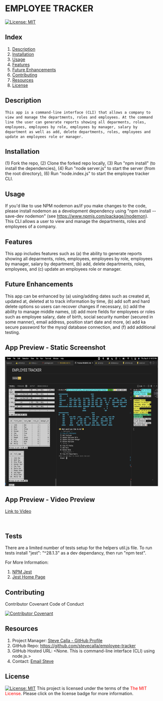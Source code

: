 # EMPLOYEE TRACKER 
[![License:  MIT](https://img.shields.io/badge/License-MIT-yellow.svg)](https://opensource.org/licenses/MIT)

## Index

1. [Description](#description)
2. [Installation](#installation)
3. [Usage](#usage)
4. [Features](#features)
5. [Future Enhancements](#future-enhancements)
6. [Contributing](#contributing)
7. [Resources](#resources)
8. [License](#license)

## Description

```
This app is a command-line interface (CLI) that allows a company to view and manage the departments, roles and employees. At the command line the user can generate reports showing all deparments, roles, employees, employees by role, employees by manager, salary by department as well as add, delete departments, roles, employees and update an employees role or manager. 
```

## Installation

(1) Fork the repo, (2) Clone the forked repo locally, (3) Run "npm install" (to install the dependencies), (4) Run "node server.js" to start the server (from the root directory), (6) Run "node.index.js" to start the employee tracker CLI.

## Usage

If you'd like to use NPM nodemon as/if you make changes to the code, please install nodemon as a development dependency using "npm install --save-dev nodemon" (see https://www.npmjs.com/package//nodemon). This CLI allows a user to view and manage the departments, roles and employees of a company.

## Features

This app includes features such as (a) the ability to generate reports showing all deparments, roles, employees, employees by role, employees by manager, salary by department, (b) add, delete departments, roles, employees, and (c) update an employees role or manager.
<!-- 
1. TBD
2. TBD
3. TBD
-->
## Future Enhancements

This app can be enhanced by (a) using/adding dates such as created at, updated at, deleted at to track information by time, (b) add soft and hard delete options so users can recover changes if necessary, (c) add the ability to manage middle names, (d) add more fields for employees or roles such as employee salary, date of birth, social security number (secured in some manner), email address, position start date and more, (e) add ka secure password for the mysql database connection, and (f) add additional testing.
<!-- 
1. TBD
2. TBD
3. TBD
-->

## App Preview - Static Screenshot

<img alt="" src="./dist/images/static-image.png" width="100%" height="425"/>

## App Preview - Video Preview
[Link to Video](https://www.youtube.com/watch?v=_hr9SKZC5Rc&feature=youtu.be)

<img alt="" src="./dist/images/app-video.gif"/>

## Tests

There are a limited number of tests setup for the helpers util.js file. To run tests install "jest": "^28.1.3" as a dev dependancy, then run "npm test".

For More Information:
1. [NPM Jest](https://www.npmjs.com/package/jest)
2. [Jest Home Page](https://jestjs.io/)

## Contributing

Contributor Covenant Code of Conduct

[![Contributor Covenant](https://img.shields.io/badge/Contributor%20Covenant-2.1-4baaaa.svg)](https://www.contributor-covenant.org/version/2/1/code_of_conduct/code_of_conduct.md)

<!-- DELETE THIS SECTION FOR THE FINAL README. For more information on example contribution guidelines please see the links below.

1. Contributor Convent: [Information](https://www.contributor-covenant.org/)
2. Contributor Covenant Code of Conduct: [Markdown File](hhttps://www.contributor-covenant.org/version/2/1/code_of_conduct/code_of_conduct.md)
-->

## Resources

1. Project Manager: [Steve Calla - GitHub Profile](https://github.com/stevecalla)
2. GitHub Repo: <https://github.com/stevecalla/employee-tracker>
3. GitHub Hosted URL: <None. This is command-line interface (CLI) using node.js.>
4. Contact: [Email Steve](mailto:callasteven@gmail.com)

## License 

[![License:  MIT](https://img.shields.io/badge/License-MIT-yellow.svg)](https://opensource.org/licenses/MIT)
This project is licensed under the terms of the <span style="color:red">The MIT License</span>. Please click on the license badge for more information.

<!-- DELETE THIS SECTION FOR THE FINAL README. Per Github, you are under no obligation to choose a license. However, without a license, the default copyright laws apply, meaning that you retain all rights to your source code and no one may reproduce, distribute, or create derivative works from your work. If you're creating an open source project, we strongly encourage you to include an open source license. The Open Source Guide provides additional guidance on choosing the correct license for your project. SEE THE FOLLOWING LINKS FOR MORE INFORMATION:

1. GitHub: [Licensing a repository](https://docs.github.com/en/repositories/managing-your-repositorys-settings-and-features/customizing-your-repository/licensing-a-repository)
2. Open Source Guide: [To Choose A License](https://choosealicense.com/)
-->

<!-- OTHER SECTIONS IF YOU LIKE
## Technologies

1. HTML
2. CSS
3. JavaScript
4. GitHub (website hosting and source code management)
5. TBD
6. TBD

### 3rd Party Application Programming Interfaces

1. [TBD](https://TBD)
2. [TBD](https://TBD)
3. [TBD](https://TBD)

### Dependencies

1. [VS Code Live Server](https://ritwickdey.github.io/vscode-live-server/)

## Collaborators

1. FIRST & LAST NAME: [Github LINK](https://github.com/<Github user name>/)
2. FIRST & LAST NAME: [Github LINK](https://github.com/<Github user name>/)
3. FIRST & LAST NAME: [Github LINK](https://github.com/<Github user name>/)

## Resources

1. GitHub Repo: <https://github.com/tbd/tbd>
2. GitHub Hosted URL: <https://tbd.tbd.com/tbd>
-->
